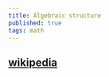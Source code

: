 ```yaml
---
title: Algebraic structure
published: true
tags: math
---
```

## [wikipedia](https://en.wikipedia.org/wiki/Algebraic_structure)
